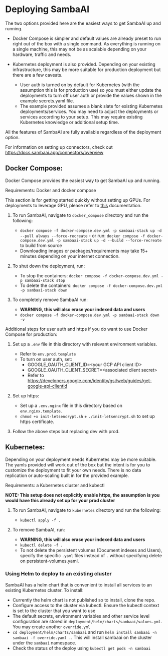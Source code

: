 <!-- ONYX_METADATA={"link": "https://github.com/sambaai-dot-app/sambaai/blob/main/deployment/README.md"} -->

# Deploying SambaAI

The two options provided here are the easiest ways to get SambaAI up and running.

- Docker Compose is simpler and default values are already preset to run right out of the box with a single command.
  As everything is running on a single machine, this may not be as scalable depending on your hardware, traffic and needs.

- Kubernetes deployment is also provided. Depending on your existing infrastructure, this may be more suitable for
  production deployment but there are a few caveats.
  - User auth is turned on by default for Kubernetes (with the assumption this is for production use)
    so you must either update the deployments to turn off user auth or provide the values shown in the example
    secrets.yaml file.
  - The example provided assumes a blank slate for existing Kubernetes deployments/services. You may need to adjust the
    deployments or services according to your setup. This may require existing Kubernetes knowledge or additional
    setup time.

All the features of SambaAI are fully available regardless of the deployment option.

For information on setting up connectors, check out https://docs.sambaai.app/connectors/overview

## Docker Compose:

Docker Compose provides the easiest way to get SambaAI up and running.

Requirements: Docker and docker compose

This section is for getting started quickly without setting up GPUs. For deployments to leverage GPU, please refer to [this](https://github.com/sambaai-dot-app/sambaai/blob/main/deployment/docker_compose/README.md) documentation.

1. To run SambaAI, navigate to `docker_compose` directory and run the following:

   - `docker compose -f docker-compose.dev.yml -p sambaai-stack up -d --pull always --force-recreate` - or run: `docker compose -f docker-compose.dev.yml -p sambaai-stack up -d --build --force-recreate`
     to build from source
   - Downloading images or packages/requirements may take 15+ minutes depending on your internet connection.

2. To shut down the deployment, run:

   - To stop the containers: `docker compose -f docker-compose.dev.yml -p sambaai-stack stop`
   - To delete the containers: `docker compose -f docker-compose.dev.yml -p sambaai-stack down`

3. To completely remove SambaAI run:
   - **WARNING, this will also erase your indexed data and users**
   - `docker compose -f docker-compose.dev.yml -p sambaai-stack down -v`

Additional steps for user auth and https if you do want to use Docker Compose for production:

1. Set up a `.env` file in this directory with relevant environment variables.

   - Refer to `env.prod.template`
   - To turn on user auth, set:
     - GOOGLE_OAUTH_CLIENT_ID=\<your GCP API client ID\>
     - GOOGLE_OAUTH_CLIENT_SECRET=\<associated client secret\>
     - Refer to https://developers.google.com/identity/gsi/web/guides/get-google-api-clientid

2. Set up https:

   - Set up a `.env.nginx` file in this directory based on `env.nginx.template`.
   - `chmod +x init-letsencrypt.sh` + `./init-letsencrypt.sh` to set up https certificate.

3. Follow the above steps but replacing dev with prod.

## Kubernetes:

Depending on your deployment needs Kubernetes may be more suitable. The yamls provided will work out of the box but the
intent is for you to customize the deployment to fit your own needs. There is no data replication or auto-scaling built
in for the provided example.

Requirements: a Kubernetes cluster and kubectl

**NOTE: This setup does not explicitly enable https, the assumption is you would have this already set up for your
prod cluster**

1. To run SambaAI, navigate to `kubernetes` directory and run the following:

   - `kubectl apply -f .`

2. To remove SambaAI, run:
   - **WARNING, this will also erase your indexed data and users**
   - `kubectl delete -f .`
   - To not delete the persistent volumes (Document indexes and Users), specify the specific `.yaml` files instead of
     `.` without specifying delete on persistent-volumes.yaml.

### Using Helm to deploy to an existing cluster

SambaAI has a helm chart that is convenient to install all services to an existing Kubernetes cluster. To install:

* Currently the helm chart is not published so to install, clone the repo.
* Configure access to the cluster via kubectl. Ensure the kubectl context is set to the cluster that you want to use
* The default secrets, environment variables and other service level configuration are stored in `deployment/helm/charts/sambaai/values.yml`. You may create another `override.yml`
* `cd deployment/helm/charts/sambaai` and run `helm install sambaai -n sambaai -f override.yaml .`. This will install sambaai on the cluster under the `sambaai` namespace.
* Check the status of the deploy using `kubectl get pods -n sambaai`